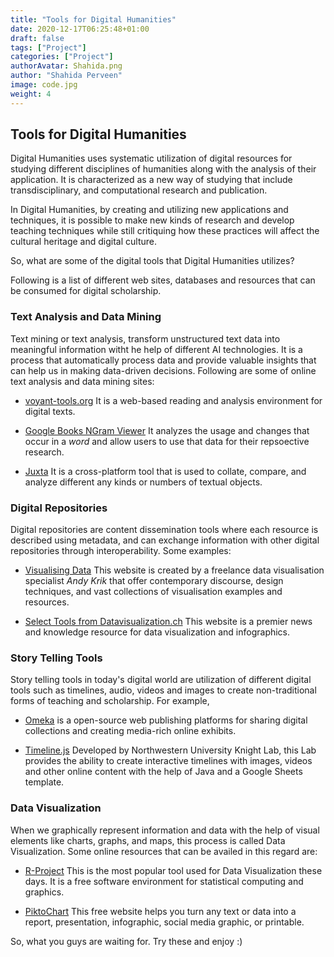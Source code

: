 ```yaml
---
title: "Tools for Digital Humanities"
date: 2020-12-17T06:25:48+01:00
draft: false
tags: ["Project"]
categories: ["Project"]
authorAvatar: Shahida.png
author: "Shahida Perveen"
image: code.jpg
weight: 4
---
```


## Tools for Digital Humanities    




Digital Humanities uses systematic utilization of digital resources for studying different disciplines of humanities along with the analysis of their application. It is characterized as a new way of studying that include transdisciplinary, and computational research and publication.       


In Digital Humanities, by creating and utilizing new applications and techniques, it is possible to make new kinds of research and develop teaching techniques while still critiquing how these practices will affect the cultural heritage and digital culture.   


So, what are some of the digital tools that Digital Humanities utilizes?     

Following is a list of different web sites, databases and resources that can be consumed for digital scholarship.

### Text Analysis and Data Mining    

Text mining or text analysis, transform unstructured text data into meaningful information witht he help of different AI technologies. It is a process that automatically process data and provide valuable insights that can help us in making data-driven decisions. Following are some of online text analysis and data mining sites:      


- [voyant-tools.org](https://voyant-tools.org/) It is a web-based reading and analysis environment for digital texts.     

- [Google Books NGram Viewer](https://books.google.com/ngrams) It analyzes the usage and changes that occur in a *word* and allow users to use that data for their repsoective research.   


- [Juxta](https://www.juxtasoftware.org/about/) It is a cross-platform tool that is used to collate, compare, and analyze different any kinds or numbers of textual objects.       


### Digital Repositories   


Digital repositories are content dissemination tools where each resource is described using metadata, and can exchange information with other digital repositories through interoperability. Some examples:     


- [Visualising Data](https://www.visualisingdata.com/) This website is created by a freelance data visualisation specialist *Andy Krik* that offer contemporary discourse, design techniques, and vast collections of visualisation examples and resources.     


- [Select Tools from Datavisualization.ch](https://datavisualization.ch/tools/) This website is a premier news and knowledge resource for data visualization and infographics.      


### Story Telling Tools    


Story telling tools in today's digital world are utilization of different digital tools such as timelines, audio, videos and images to create non-traditional forms of teaching and scholarship. For example,    


- [Omeka](https://omeka.org/) is a open-source web publishing platforms for sharing digital collections and creating media-rich online exhibits.      


- [Timeline.js](https://timeline.knightlab.com/) Developed by Northwestern University Knight Lab, this Lab provides the ability to create interactive timelines with images, videos and other online content with the help of Java and a Google Sheets template.     


### Data Visualization      


When we graphically represent information and data with the help of visual elements like charts, graphs, and maps, this process is called Data Visualization. Some online resources that can be availed in this regard are:     


- [R-Project](https://www.r-project.org/) This is the most popular tool used for Data Visualization these days. It is a  free software environment for statistical computing and graphics.     


- [PiktoChart](https://piktochart.com/) This free website helps you turn any text or data into a report, presentation, infographic, social media graphic, or printable.     


So, what you guys are waiting for. Try these and enjoy :)